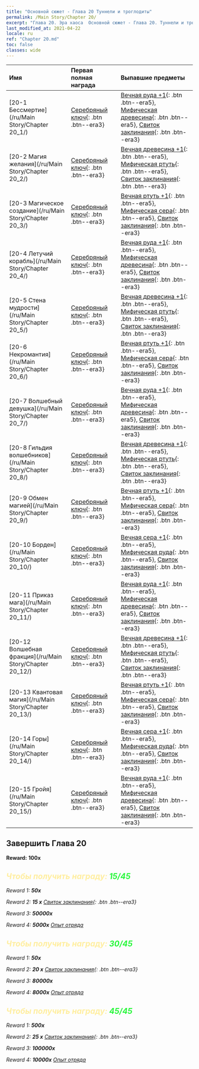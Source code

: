```yaml
---
title: "Основной сюжет - Глава 20 Туннели и троглодиты"
permalink: /Main Story/Chapter 20/
excerpt: "Глава 20. Эра хаоса  Основной сюжет - Глава 20. Туннели и троглодиты"
last_modified_at: 2021-04-22
locale: ru
ref: "Chapter 20.md"
toc: false
classes: wide
---
```


  | Имя |  Первая полная награда | Выпавшие предметы |
  |:------------|:------------|:------------| 
  | [20-1 Бессмертие](/ru/Main Story/Chapter 20_1/) | [Серебряный ключ](/ItemsRU/con_693/){: .btn .btn--era3} | [Вечная руда +1](/ItemsRU/mat_68/){: .btn .btn--era5}, [Мифическая древесина](/ItemsRU/mat_62/){: .btn .btn--era5}, [Свиток заклинания](/ItemsRU/con_694/){: .btn .btn--era3} |
  | [20-2 Магия желания](/ru/Main Story/Chapter 20_2/) | [Серебряный ключ](/ItemsRU/con_693/){: .btn .btn--era3} | [Вечная древесина +1](/ItemsRU/mat_69/){: .btn .btn--era5}, [Мифическая ртуть](/ItemsRU/mat_63/){: .btn .btn--era5}, [Свиток заклинания](/ItemsRU/con_694/){: .btn .btn--era3} |
  | [20-3 Магическое создание](/ru/Main Story/Chapter 20_3/) | [Серебряный ключ](/ItemsRU/con_693/){: .btn .btn--era3} | [Вечная ртуть +1](/ItemsRU/mat_70/){: .btn .btn--era5}, [Мифическая сера](/ItemsRU/mat_64/){: .btn .btn--era5}, [Свиток заклинания](/ItemsRU/con_694/){: .btn .btn--era3} |
  | [20-4 Летучий корабль](/ru/Main Story/Chapter 20_4/) | [Серебряный ключ](/ItemsRU/con_693/){: .btn .btn--era3} | [Вечная руда +1](/ItemsRU/mat_68/){: .btn .btn--era5}, [Мифическая древесина](/ItemsRU/mat_62/){: .btn .btn--era5}, [Свиток заклинания](/ItemsRU/con_694/){: .btn .btn--era3} |
  | [20-5 Стена мудрости](/ru/Main Story/Chapter 20_5/) | [Серебряный ключ](/ItemsRU/con_693/){: .btn .btn--era3} | [Вечная древесина +1](/ItemsRU/mat_69/){: .btn .btn--era5}, [Мифическая ртуть](/ItemsRU/mat_63/){: .btn .btn--era5}, [Свиток заклинания](/ItemsRU/con_694/){: .btn .btn--era3} |
  | [20-6 Некромантия](/ru/Main Story/Chapter 20_6/) | [Серебряный ключ](/ItemsRU/con_693/){: .btn .btn--era3} | [Вечная ртуть +1](/ItemsRU/mat_70/){: .btn .btn--era5}, [Мифическая сера](/ItemsRU/mat_64/){: .btn .btn--era5}, [Свиток заклинания](/ItemsRU/con_694/){: .btn .btn--era3} |
  | [20-7 Волшебный девушка](/ru/Main Story/Chapter 20_7/) | [Серебряный ключ](/ItemsRU/con_693/){: .btn .btn--era3} | [Вечная руда +1](/ItemsRU/mat_68/){: .btn .btn--era5}, [Мифическая древесина](/ItemsRU/mat_62/){: .btn .btn--era5}, [Свиток заклинания](/ItemsRU/con_694/){: .btn .btn--era3} |
  | [20-8 Гильдия волшебников](/ru/Main Story/Chapter 20_8/) | [Серебряный ключ](/ItemsRU/con_693/){: .btn .btn--era3} | [Вечная древесина +1](/ItemsRU/mat_69/){: .btn .btn--era5}, [Мифическая ртуть](/ItemsRU/mat_63/){: .btn .btn--era5}, [Свиток заклинания](/ItemsRU/con_694/){: .btn .btn--era3} |
  | [20-9 Обмен магией](/ru/Main Story/Chapter 20_9/) | [Серебряный ключ](/ItemsRU/con_693/){: .btn .btn--era3} | [Вечная ртуть +1](/ItemsRU/mat_70/){: .btn .btn--era5}, [Мифическая сера](/ItemsRU/mat_64/){: .btn .btn--era5}, [Свиток заклинания](/ItemsRU/con_694/){: .btn .btn--era3} |
  | [20-10 Борден](/ru/Main Story/Chapter 20_10/) | [Серебряный ключ](/ItemsRU/con_693/){: .btn .btn--era3} | [Вечная сера +1](/ItemsRU/mat_71/){: .btn .btn--era5}, [Мифическая руда](/ItemsRU/mat_61/){: .btn .btn--era5}, [Свиток заклинания](/ItemsRU/con_694/){: .btn .btn--era3} |
  | [20-11 Приказ мага](/ru/Main Story/Chapter 20_11/) | [Серебряный ключ](/ItemsRU/con_693/){: .btn .btn--era3} | [Вечная руда +1](/ItemsRU/mat_68/){: .btn .btn--era5}, [Мифическая древесина](/ItemsRU/mat_62/){: .btn .btn--era5}, [Свиток заклинания](/ItemsRU/con_694/){: .btn .btn--era3} |
  | [20-12 Волшебная фракция](/ru/Main Story/Chapter 20_12/) | [Серебряный ключ](/ItemsRU/con_693/){: .btn .btn--era3} | [Вечная древесина +1](/ItemsRU/mat_69/){: .btn .btn--era5}, [Мифическая ртуть](/ItemsRU/mat_63/){: .btn .btn--era5}, [Свиток заклинания](/ItemsRU/con_694/){: .btn .btn--era3} |
  | [20-13 Квантовая магия](/ru/Main Story/Chapter 20_13/) | [Серебряный ключ](/ItemsRU/con_693/){: .btn .btn--era3} | [Вечная ртуть +1](/ItemsRU/mat_70/){: .btn .btn--era5}, [Мифическая сера](/ItemsRU/mat_64/){: .btn .btn--era5}, [Свиток заклинания](/ItemsRU/con_694/){: .btn .btn--era3} |
  | [20-14 Горы](/ru/Main Story/Chapter 20_14/) | [Серебряный ключ](/ItemsRU/con_693/){: .btn .btn--era3} | [Вечная сера +1](/ItemsRU/mat_71/){: .btn .btn--era5}, [Мифическая руда](/ItemsRU/mat_61/){: .btn .btn--era5}, [Свиток заклинания](/ItemsRU/con_694/){: .btn .btn--era3} |
  | [20-15 Гройя](/ru/Main Story/Chapter 20_15/) | [Серебряный ключ](/ItemsRU/con_693/){: .btn .btn--era3} | [Вечная руда +1](/ItemsRU/mat_68/){: .btn .btn--era5}, [Мифическая древесина](/ItemsRU/mat_62/){: .btn .btn--era5}, [Свиток заклинания](/ItemsRU/con_694/){: .btn .btn--era3} |


## Завершить Глава 20

 **Reward:**  **100x** <i class="fas fa-gem"/>



## <span style="color: #ffeea0">Чтобы получить награду: </span><span style="color: #27f73a">15/45</span>

 Reward 1:  **50x** <i class="fas fa-gem"/>

 Reward 2: **15 x** [Свиток заклинания](/ItemsRU/con_694/){: .btn .btn--era3}

 Reward 3:  **50000x** <i class="fas fa-coins"/>

 Reward 4:  **5000x** [Опыт отряда](/ItemsRU/con_902/)



## <span style="color: #ffeea0">Чтобы получить награду: </span><span style="color: #27f73a">30/45</span>

 Reward 1:  **50x** <i class="fas fa-gem"/>

 Reward 2: **20 x** [Свиток заклинания](/ItemsRU/con_694/){: .btn .btn--era3}

 Reward 3:  **80000x** <i class="fas fa-coins"/>

 Reward 4:  **8000x** [Опыт отряда](/ItemsRU/con_902/)



## <span style="color: #ffeea0">Чтобы получить награду: </span><span style="color: #27f73a">45/45</span>

 Reward 1:  **500x** <i class="fas fa-gem"/>

 Reward 2: **25 x** [Свиток заклинания](/ItemsRU/con_694/){: .btn .btn--era3}

 Reward 3:  **100000x** <i class="fas fa-coins"/>

 Reward 4:  **10000x** [Опыт отряда](/ItemsRU/con_902/)

